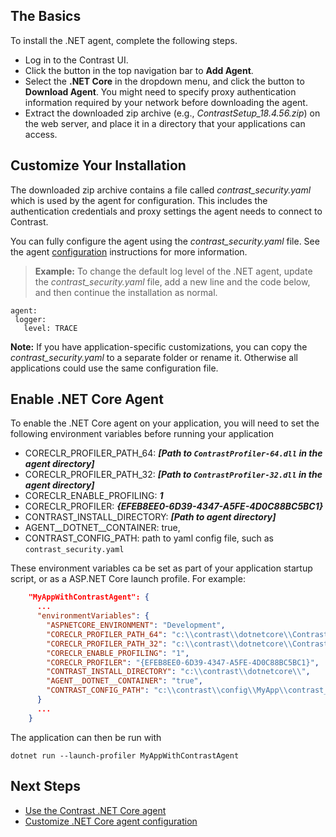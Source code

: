 <!--
title: "Contrast .NET Agent Installation"
description: "Contrast .NET Agent Installation."
tags: "installation agent .NET"
-->

## The Basics

To install the .NET agent, complete the following steps.

* Log in to the Contrast UI. 
* Click the button in the top navigation bar to **Add Agent**.
* Select the **.NET Core** in the dropdown menu, and click the button to **Download Agent**. You might need to specify proxy authentication information required by your network before downloading the agent.
* Extract the downloaded zip archive (e.g., *ContrastSetup_18.4.56.zip*) on the web server, and place it in a directory that your applications can access. 


## Customize Your Installation

The downloaded zip archive contains a file called *contrast_security.yaml* which is used by the agent for configuration. This includes the authentication credentials and proxy settings the agent needs to connect to Contrast. 

You can fully configure the agent using the *contrast_security.yaml* file. See the agent [configuration](installation-netconfig.html#net-yaml) instructions for more information.

> **Example:** To change the default log level of the .NET agent, update the *contrast_security.yaml* file, add a new line and the code below, and then continue the installation as normal.
 ```
 agent:
  logger:
    level: TRACE
 ```

**Note:** If you have application-specific customizations, you can copy the *contrast_security.yaml* to a separate folder or rename it.  Otherwise all applications could use the same configuration file.

## Enable .NET Core Agent

To enable the .NET Core agent on your application, you will need to set the following environment variables before running your application

* CORECLR_PROFILER_PATH_64: ___[Path to ```ContrastProfiler-64.dll``` in 
the agent directory]___
* CORECLR_PROFILER_PATH_32: ___[Path to ```ContrastProfiler-32.dll``` in the agent directory]___
* CORECLR_ENABLE_PROFILING: ___1___
* CORECLR_PROFILER: ___{EFEB8EE0-6D39-4347-A5FE-4D0C88BC5BC1}___
* CONTRAST_INSTALL_DIRECTORY: ___[Path to agent directory]___
* AGENT__DOTNET__CONTAINER: true,
* CONTRAST_CONFIG_PATH: path to yaml config file, such as ```contrast_security.yaml```

These environment variables ca be set as part of your application startup script, or as a ASP.NET Core launch profile.  For example:

```json
    "MyAppWithContrastAgent": {
      ...
      "environmentVariables": {
        "ASPNETCORE_ENVIRONMENT": "Development",
        "CORECLR_PROFILER_PATH_64": "c:\\contrast\\dotnetcore\\ContrastProfiler-64.dll",
        "CORECLR_PROFILER_PATH_32": "c:\\contrast\\dotnetcore\\ContrastProfiler-32.dll",
        "CORECLR_ENABLE_PROFILING": "1",
        "CORECLR_PROFILER": "{EFEB8EE0-6D39-4347-A5FE-4D0C88BC5BC1}",
        "CONTRAST_INSTALL_DIRECTORY": "c:\\contrast\\dotnetcore\\",
        "AGENT__DOTNET__CONTAINER": "true",
        "CONTRAST_CONFIG_PATH": "c:\\contrast\\config\\MyApp\\contrast_security.yaml"
      }
      ...
    }

```

The application can then be run with 
```
dotnet run --launch-profiler MyAppWithContrastAgent
```

## Next Steps

* [Use the Contrast .NET Core agent](http://link/to/NetCore/Usage)  
* [Customize .NET Core agent configuration](http://linkback/NetAgent/Configuration)  
